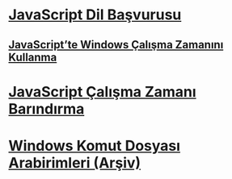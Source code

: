 # [JavaScript Dil Başvurusu](javascript/javascript-language-reference.md)
## [JavaScript’te Windows Çalışma Zamanını Kullanma](jswinrt/using-the-windows-runtime-in-javascript.md)
# [JavaScript Çalışma Zamanı Barındırma](chakra-hosting/javascript-runtime-hosting.md)
# [Windows Komut Dosyası Arabirimleri (Arşiv)](winscript/windows-script-interfaces.md)
